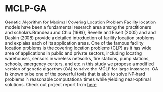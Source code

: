 # MCLP-GA
Genetic Algorithm for Maximal Covering Location Problem
Facility location models have been a fundamental research area among the practitioners and scholars.Brandeau and Chiu (1989), 
Revelle and Eiselt (2005) and and Daskin (2008) provide a detailed introduction of facility location problems and explains 
each of its application areas. One of the famous facility location problems is the covering location problems (CLP) as 
it has wide area of applications in public and private sectors, including locating warehouses, sensors in wireless networks,
fire stations, pump stations, schools, emergency centers, and etc.In this study we propose a modified version of 
genetic algorithm (GA) to solve the MCLP for large instances. GA is known to be one of the powerful tools that is able to solve 
NP-hard problems in reasonable computational times while yielding near-optimal solutions. Check out project report from [here](https://drive.google.com/file/d/1cCgEYwqyMDWM6skqhaTHzGdc_l4VyzMB/view)
